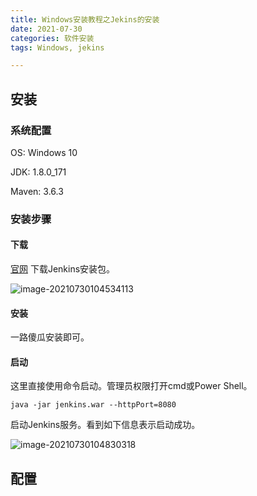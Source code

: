```yaml
---
title: Windows安装教程之Jekins的安装
date: 2021-07-30
categories: 软件安装
tags: Windows, jekins

---
```


## 安装

### 系统配置

OS: Windows 10

JDK: 1.8.0_171

Maven: 3.6.3

### 安装步骤

#### 下载

[官网](https://www.jenkins.io/) 下载Jenkins安装包。

![image-20210730104534113](https://gitee.com/ruocy/image_repo/raw/master/images/image-20210730104534113.png)

#### 安装

一路傻瓜安装即可。

#### 启动

这里直接使用命令启动。管理员权限打开cmd或Power Shell。

```
java -jar jenkins.war --httpPort=8080
```

启动Jenkins服务。看到如下信息表示启动成功。

![image-20210730104830318](https://gitee.com/ruocy/image_repo/raw/master/images/image-20210730104830318.png)

## 配置



